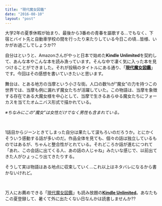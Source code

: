 ```yaml
---
title: "現代魔女図鑑"
date: "2016-08-10"
layout: "post"
---
```


大学2年の夏季休暇が始まり、最後から3番めの青春を謳歌する...でもなく、下宿とバイト先と自動車学校の間を行ったり来たりしている今日この頃...皆様、いかがお過ごしでしょうか??

自分はというと、Amazonさんがやっと日本で始めた**Kindle Unlimited**を契約して、あんな本やこんな本を読み漁っています。そんな中で凄く気に入った本を見つけることができました。それが投稿のタイトルにある通り、「[**現代魔女図鑑**](http://amzn.to/2aZ4L9p)」です。今回はその感想を書いていきたいと思います。

舞台は、とある地方の当摩という小さな街。人口の数％が”魔女”の力を持つこの世界では、当摩も例に漏れず魔女たちが活躍していた。この物語は、当摩を象徴する存在である大魔女様を中心として、当摩で生きるあらゆる魔女たちにフォーカスを当てたオムニバス形式で描かれている。

_※ちなみにこの”魔女”は女性だけでなく男性も含まれている。_

 

1話目からジーンときてしまった自分は果たして涙もろいのだろうか。とにかくそういう感動する話が多いのだ。作品全体を見ても、個々の話は独立しているものではあるが、ちゃんと整合性がとれている。それどころか話が進むにつれて「あれ、この会話に出てくる人、あの話の人じゃね」みたいな感じで、以前出てきた人がひょっこり出てきたりする。

そうして実は物語はある地点に収束していく...これ以上はネタバレになるから書かないけれど。

 

万人にお薦めできる「[現代魔女図鑑](http://amzn.to/2aZ4L9p)」も読み放題の[**Kindle Unlimited**](http://www.amazon.co.jp/kindleunlimited)。あなたもこの夏登録して、暑くて外に出たくない日なんかは読書しませんか??
